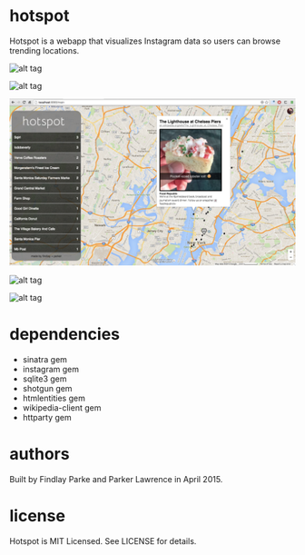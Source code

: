 hotspot
========

Hotspot is a webapp that visualizes Instagram data so users can browse trending locations.

![alt tag](https://raw.github.com/finvansant/hotspot_/master/hs_pres/images/slide1.png)

![alt tag](https://raw.github.com/finvansant/hotspot_/master/hs_pres/images/slide5.png)

![alt tag](https://raw.githubusercontent.com/parkeristyping/HotSpot/master/hotspot%20screenshot%202.png)

![alt tag](https://raw.github.com/finvansant/hotspot_/master/hs_pres/images/slide9.png)

![alt tag](https://raw.github.com/finvansant/hotspot_/master/hs_pres/images/slide6.png)

dependencies
========

* sinatra gem
* instagram gem
* sqlite3 gem
* shotgun gem
* htmlentities gem
* wikipedia-client gem
* httparty gem

authors
========

Built by Findlay Parke and Parker Lawrence in April 2015. 

license
========

Hotspot is MIT Licensed. See LICENSE for details.

